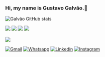 ### Hi, my name is Gustavo Galvão.👋

<!--
**GalvaoGustavo/GalvaoGustavo** is a ✨ _special_ ✨ repository because its `README.md` (this file) appears on your GitHub profile.

Here are some ideas to get you started:

- 🔭 I’m currently working on ...
- 🌱 I’m currently learning ...
- 👯 I’m looking to collaborate on ...
- 🤔 I’m looking for help with ...
- 💬 Ask me about ...
- 📫 How to reach me: ...
- 😄 Pronouns: ...
- ⚡ Fun fact: ...
https://raw.githubusercontent.com/abhisheknaiidu/abhisheknaiidu/master/code.gif ( GIF COMPUTADORE )
![Galvão GitHub stats](https://github-readme-stats.vercel.app/api?username=galvaogustavo&hide=contribs,prs&theme=radical)

-->
![Galvão GitHub stats](https://github-readme-stats.vercel.app/api?username=galvaogustavo&show_icons=true&theme=dracula)

<img src="https://camo.githubusercontent.com/05f69986e2e64a5e901f37ec8ccddef9e2fa7a681b13add97923bbc6cf5b2bcf/68747470733a2f2f6769746875622d726561646d652d73746174732e76657263656c2e6170702f6170692f746f702d6c616e67732f3f757365726e616d653d616e7572616768617a7261266c61796f75743d646f6e7574"/>

<img src="https://cdn.jsdelivr.net/gh/devicons/devicon/icons/java/java-original.svg" />
<img src="https://cdn.jsdelivr.net/gh/devicons/devicon/icons/javascript/javascript-original.svg" />
<img src="https://cdn.jsdelivr.net/gh/devicons/devicon/icons/python/python-original.svg" />

<div style="display: inline_block" ><br/>
          <img align="center" alt"html5" src="https://cdn.jsdelivr.net/gh/devicons/devicon/icons/java/java-original.svg" />
</div>

[![Gmail](https://img.shields.io/badge/Gmail-D14836?style=for-the-badge&logo=gmail&logoColor=white
)]()
[![Whatsapp](https://img.shields.io/badge/WhatsApp-25D366?style=for-the-badge&logo=whatsapp&logoColor=white
)]()
[![Linkedin](https://img.shields.io/badge/LinkedIn-0077B5?style=for-the-badge&logo=linkedin&logoColor=white
)](https://www.linkedin.com/in/gustavo-galvao-182a1b1b2/)
[![Instagram](https://img.shields.io/badge/Instagram-E4405F?style=for-the-badge&logo=instagram&logoColor=white)](https://www.instagram.com/galvao.gustavo/)

          
          
          


